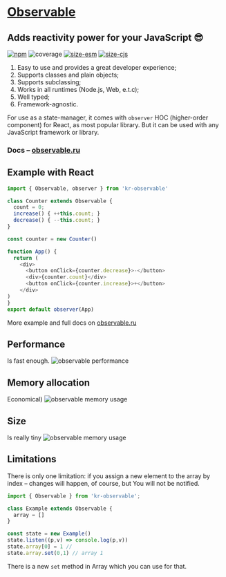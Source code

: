 # [Observable](https://observable.ru/)
## Adds reactivity power for your JavaScript 😎

[![npm](https://img.shields.io/npm/v/kr-observable)](https://www.npmjs.com/package/kr-observable)
![coverage](https://github.com/nihil-pro/observable-class/blob/main/assets/coverage.svg)
[![size-esm](https://github.com/nihil-pro/observable-class/blob/main/assets/esm.svg)](https://bundlephobia.com/package/kr-observable)
[![size-cjs](https://github.com/nihil-pro/observable-class/blob/main/assets/cjs.svg)](https://bundlephobia.com/package/kr-observable)

1. Easy to use and provides a great developer experience;
2. Supports classes and plain objects;
3. Supports subclassing;
4. Works in all runtimes (Node.js, Web, e.t.c);
5. Well typed;
6. Framework-agnostic.

For use as a state-manager, it comes with `observer` HOC (higher-order component) for React, as most popular library. 
But it can be used with any JavaScript framework or library.

### Docs – [observable.ru](https://observable.ru/)

## Example with React
```ts
import { Observable, observer } from 'kr-observable'

class Counter extends Observable {
  count = 0;
  increase() { ++this.count; }
  decrease() { --this.count; }
}

const counter = new Counter()

function App() {
  return (
    <div>
      <button onClick={counter.decrease}>-</button>
      <div>{counter.count}</div>
      <button onClick={counter.increase}>+</button>
    </div>
)
}
export default observer(App)
```

More example and full docs on [observable.ru](https://observable.ru/)


## Performance 
Is fast enough.
![observable performance](https://observable.ru/perf.png)

## Memory allocation
Economical)
![observable memory usage](https://observable.ru/mem.png)

## Size
Is really tiny 
![observable memory usage](https://observable.ru/size.png)

## Limitations
There is only one limitation: if you assign a new element to the array by index – changes will happen, of course, but You will not be notified.
```typescript
import { Observable } from 'kr-observable';

class Example extends Observable {
  array = []
}

const state = new Example()
state.listen((p,v) => console.log(p,v))
state.array[0] = 1 // 
state.array.set(0,1) // array 1
```
There is a new `set` method in Array which you can use for that.